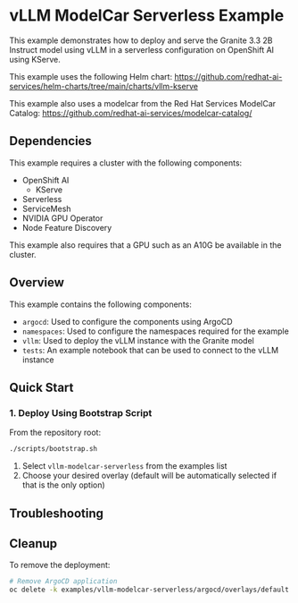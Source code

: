 # vLLM ModelCar Serverless Example

This example demonstrates how to deploy and serve the Granite 3.3 2B Instruct model using vLLM in a serverless configuration on OpenShift AI using KServe.

This example uses the following Helm chart:
https://github.com/redhat-ai-services/helm-charts/tree/main/charts/vllm-kserve

This example also uses a modelcar from the Red Hat Services ModelCar Catalog:
https://github.com/redhat-ai-services/modelcar-catalog/

## Dependencies

This example requires a cluster with the following components:
* OpenShift AI
  * KServe
* Serverless
* ServiceMesh
* NVIDIA GPU Operator
* Node Feature Discovery

This example also requires that a GPU such as an A10G be available in the cluster.

## Overview

This example contains the following components:

* `argocd`: Used to configure the components using ArgoCD
* `namespaces`: Used to configure the namespaces required for the example
* `vllm`: Used to deploy the vLLM instance with the Granite model
* `tests`: An example notebook that can be used to connect to the vLLM instance

## Quick Start

### 1. Deploy Using Bootstrap Script

From the repository root:
```bash
./scripts/bootstrap.sh
```
1. Select `vllm-modelcar-serverless` from the examples list
2. Choose your desired overlay (default will be automatically selected if that is the only option)

## Troubleshooting


## Cleanup

To remove the deployment:

```bash
# Remove ArgoCD application
oc delete -k examples/vllm-modelcar-serverless/argocd/overlays/default -n openshift-gitops
```

